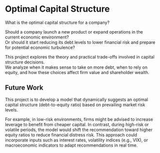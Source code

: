 # Optimal Capital Structure

What is the optimal capital structure for a company?

Should a company launch a new product or expand operations in the current economic environment?  
Or should it start reducing its debt levels to lower financial risk and prepare for potential economic turbulence?

This project explores the theory and practical trade-offs involved in capital structure decisions.  
We analyze when it makes sense to take on more debt, when to rely on equity, and how these choices affect firm value and shareholder wealth.

## Future Work
 This project is to develop a model that dynamically suggests an optimal capital structure (debt-to-equity ratio) based on prevailing market risk levels. 

For example, in low-risk environments, firms might be advised to increase leverage to benefit from cheaper capital. In contrast, during high-risk or volatile periods, the model would shift the recommendation toward higher equity ratios to reduce financial distress risk. This approach could incorporate inputs such as interest rates, volatility indices (e.g., VIX), or macroeconomic indicators to adapt recommendations in real time.
